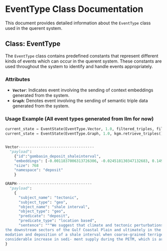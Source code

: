 # EventType Class Documentation

This document provides detailed information about the `EventType` class used in the querent system. 

## Class: EventType

The `EventType` class contains predefined constants that represent different kinds of events which can occur in the querent system. These constants are used throughout the system to identify and handle events appropriately.

### Attributes

- **`Vector`**: Indicates event involving the sending of context embeddings generated from the system.
- **`Graph`**: Denotes event involving the sending of semantic triple data generated from the system.

### Usage Example (All event types generated from llm for now)

```python
current_state = EventState(EventType.Vector, 1.0, filtered_triples, filename)
current_state = EventState(EventType.Graph, 1.0, kgm.retrieve_triples(), filename)


Vector----------------------------------
  "payload":
    {"id":"gombasin_deposit_shaleinterval",
    "embeddings": [-0.0011837006313726306, -0.024518130347132683, 0.14961548149585724, -0.033723924309015274, -0.05840631201863289,.. ], 
    "size": 768
    "namespace": "deposit"
    }

GRAPH---------------------------------- 
  "payload":
    {
      "subject_name": "tectonic",
      "subject_type": "geo",
      "object_name": "shale interval",
      "object_type": "geo",
      "predicate": "deposit",
      "predicate_type": "location based",
      "sentence": """We suggest that climate and tectonic perturbations in the upstream North American catchments can induce a substantial response in 
the downstream sectors of the Gulf Coastal Plain and ultimately in the GoM. This relationship is illustrated in the deep-water basin by (1) a high accom-
modation and deposition of a shale interval when coarse-grained terrigenous material was trapped upstream at the onset of the PETM, and (2) a 
considerable increase in sedi- ment supply during the PETM, which is archived as a particularly thick sedimentary section in  the deep-sea fans of the GoM basin."""
}

